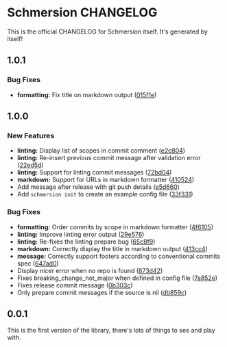# Schmersion CHANGELOG

This is the official CHANGELOG for Schmersion itself. It's generated by itself!

## 1.0.1

### Bug Fixes

- **formatting:** Fix title on markdown output ([015f1e](https://github.com/krystal/schmersion/commit/015f1e112951c59d60cf71d9fcfc164a904b98f8))

## 1.0.0

### New Features

- **linting:** Display list of scopes in commit comment ([e2c804](https://github.com/krystal/schmersion/commit/e2c8040c2fe800bb1b46a216836bf637e53d2b70))
- **linting:** Re-insert previous commit message after validation error ([22ed5d](https://github.com/krystal/schmersion/commit/22ed5d4c4bd9556ad05afae06e78f9737a0426ed))
- **linting:** Support for linting commit messages ([72bd04](https://github.com/krystal/schmersion/commit/72bd046dccf8e396371ccaade540f07269a00b59))
- **markdown:** Support for URLs in markdown formatter ([410524](https://github.com/krystal/schmersion/commit/410524a0280b3b70561805e514967afe0bcdd80b))
- Add message after release with git push details ([e5d660](https://github.com/krystal/schmersion/commit/e5d660f62fb7ee0b148ebf15e1b0e557e0fc7528))
- Add `schmersion init` to create an example config file ([33f331](https://github.com/krystal/schmersion/commit/33f331a152b09a5e4c36233eceab78b4f1fccd84))

### Bug Fixes

- **formatting:** Order commits by scope in markdown formatter ([4f6105](https://github.com/krystal/schmersion/commit/4f6105abfdcf2678f3805ae2b8cabc7b5a356715))
- **linting:** Improve linting error output ([29e576](https://github.com/krystal/schmersion/commit/29e576826cb29b9e0d2ba8f2eb162e5514e0443c))
- **linting:** Re-fixes the linting prepare bug ([65c8f9](https://github.com/krystal/schmersion/commit/65c8f9178a15208ae69ef7939c57a9913d64427b))
- **markdown:** Correctly display the title in markdown output ([413cc4](https://github.com/krystal/schmersion/commit/413cc48c119056931e9366d429292b3c586bf891))
- **message:** Correctly support footers according to conventional commits spec ([647ad0](https://github.com/krystal/schmersion/commit/647ad0389470ffb720c29b16541db6b4c48e01df))
- Display nicer error when no repo is found ([873d42](https://github.com/krystal/schmersion/commit/873d42d28ab8c94129bfc76511aecc084625530c))
- Fixes breaking_change_not_major when defined in config file ([7a852e](https://github.com/krystal/schmersion/commit/7a852ef8de638e8f140173b22019a965e3ae15a9))
- Fixes release commit message ([0b303c](https://github.com/krystal/schmersion/commit/0b303c0cb4134049675636f53a3329d4faaa891a))
- Only prepare commit messages if the source is nil ([db859c](https://github.com/krystal/schmersion/commit/db859c64f1ee915f42deb3c4b82cb014f6077d4c))

## 0.0.1

This is the first version of the library, there's lots of things to see and play with.
